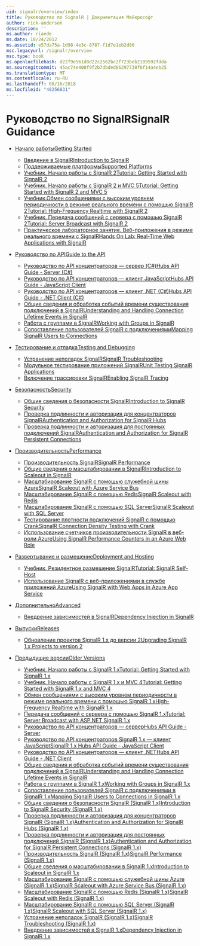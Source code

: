 ```yaml
---
uid: signalr/overview/index
title: Руководство по SignalR | Документация Майкрософт
author: rick-anderson
description: ''
ms.author: riande
ms.date: 10/24/2012
ms.assetid: e57da75a-1d98-4e3c-8787-f1d7e1eb2d86
msc.legacyurl: /signalr/overview
msc.type: book
ms.openlocfilehash: d22f9e561d8d22c2562bc2f723beb2189592fdda
ms.sourcegitcommit: 45ac74e400f9f2b7dbded66297730f6f14a4eb25
ms.translationtype: MT
ms.contentlocale: ru-RU
ms.lasthandoff: 08/16/2018
ms.locfileid: "48256831"
---
```

<a name="signalr-guidance"></a><span data-ttu-id="fe0df-102">Руководство по SignalR</span><span class="sxs-lookup"><span data-stu-id="fe0df-102">SignalR Guidance</span></span>
====================
- [<span data-ttu-id="fe0df-103">Начало работы</span><span class="sxs-lookup"><span data-stu-id="fe0df-103">Getting Started</span></span>](getting-started/index.md)

    - [<span data-ttu-id="fe0df-104">Введение в SignalR</span><span class="sxs-lookup"><span data-stu-id="fe0df-104">Introduction to SignalR</span></span>](getting-started/introduction-to-signalr.md)
    - [<span data-ttu-id="fe0df-105">Поддерживаемые платформы</span><span class="sxs-lookup"><span data-stu-id="fe0df-105">Supported Platforms</span></span>](getting-started/supported-platforms.md)
    - [<span data-ttu-id="fe0df-106">Учебник. Начало работы с SignalR 2</span><span class="sxs-lookup"><span data-stu-id="fe0df-106">Tutorial: Getting Started with SignalR 2</span></span>](getting-started/tutorial-getting-started-with-signalr.md)
    - [<span data-ttu-id="fe0df-107">Учебник. Начало работы с SignalR 2 и MVC 5</span><span class="sxs-lookup"><span data-stu-id="fe0df-107">Tutorial: Getting Started with SignalR 2 and MVC 5</span></span>](getting-started/tutorial-getting-started-with-signalr-and-mvc.md)
    - [<span data-ttu-id="fe0df-108">Учебник.Обмен сообщениями с высоким уровнем периодичности в режиме реального времени с помощью SignalR 2</span><span class="sxs-lookup"><span data-stu-id="fe0df-108">Tutorial: High-Frequency Realtime with SignalR 2</span></span>](getting-started/tutorial-high-frequency-realtime-with-signalr.md)
    - [<span data-ttu-id="fe0df-109">Учебник. Передача сообщений с сервера с помощью SignalR 2</span><span class="sxs-lookup"><span data-stu-id="fe0df-109">Tutorial: Server Broadcast with SignalR 2</span></span>](getting-started/tutorial-server-broadcast-with-signalr.md)
    - [<span data-ttu-id="fe0df-110">Практическое лабораторное занятие. Веб-приложения в режиме реального времени с SignalR</span><span class="sxs-lookup"><span data-stu-id="fe0df-110">Hands On Lab: Real-Time Web Applications with SignalR</span></span>](getting-started/real-time-web-applications-with-signalr.md)
- [<span data-ttu-id="fe0df-111">Руководство по API</span><span class="sxs-lookup"><span data-stu-id="fe0df-111">Guide to the API</span></span>](guide-to-the-api/index.md)

    - [<span data-ttu-id="fe0df-112">Руководство по API концентраторов — сервер (C#)</span><span class="sxs-lookup"><span data-stu-id="fe0df-112">Hubs API Guide - Server (C#)</span></span>](guide-to-the-api/hubs-api-guide-server.md)
    - [<span data-ttu-id="fe0df-113">Руководство по API концентраторов — клиент JavaScript</span><span class="sxs-lookup"><span data-stu-id="fe0df-113">Hubs API Guide - JavaScript Client</span></span>](guide-to-the-api/hubs-api-guide-javascript-client.md)
    - [<span data-ttu-id="fe0df-114">Руководство по API концентраторов — клиент .NET (C#)</span><span class="sxs-lookup"><span data-stu-id="fe0df-114">Hubs API Guide - .NET Client (C#)</span></span>](guide-to-the-api/hubs-api-guide-net-client.md)
    - [<span data-ttu-id="fe0df-115">Общие сведения и обработка событий времени существования подключений в SignalR</span><span class="sxs-lookup"><span data-stu-id="fe0df-115">Understanding and Handling Connection Lifetime Events in SignalR</span></span>](guide-to-the-api/handling-connection-lifetime-events.md)
    - [<span data-ttu-id="fe0df-116">Работа с группами в SignalR</span><span class="sxs-lookup"><span data-stu-id="fe0df-116">Working with Groups in SignalR</span></span>](guide-to-the-api/working-with-groups.md)
    - [<span data-ttu-id="fe0df-117">Сопоставление пользователей SignalR с подключениями</span><span class="sxs-lookup"><span data-stu-id="fe0df-117">Mapping SignalR Users to Connections</span></span>](guide-to-the-api/mapping-users-to-connections.md)
- [<span data-ttu-id="fe0df-118">Тестирование и отладка</span><span class="sxs-lookup"><span data-stu-id="fe0df-118">Testing and Debugging</span></span>](testing-and-debugging/index.md)

    - [<span data-ttu-id="fe0df-119">Устранение неполадок SignalR</span><span class="sxs-lookup"><span data-stu-id="fe0df-119">SignalR Troubleshooting</span></span>](testing-and-debugging/troubleshooting.md)
    - [<span data-ttu-id="fe0df-120">Модульное тестирование приложений SignalR</span><span class="sxs-lookup"><span data-stu-id="fe0df-120">Unit Testing SignalR Applications</span></span>](testing-and-debugging/unit-testing-signalr-applications.md)
    - [<span data-ttu-id="fe0df-121">Включение трассировки SignalR</span><span class="sxs-lookup"><span data-stu-id="fe0df-121">Enabling SignalR Tracing</span></span>](testing-and-debugging/enabling-signalr-tracing.md)
- [<span data-ttu-id="fe0df-122">Безопасность</span><span class="sxs-lookup"><span data-stu-id="fe0df-122">Security</span></span>](security/index.md)

    - [<span data-ttu-id="fe0df-123">Общие сведения о безопасности SignalR</span><span class="sxs-lookup"><span data-stu-id="fe0df-123">Introduction to SignalR Security</span></span>](security/introduction-to-security.md)
    - [<span data-ttu-id="fe0df-124">Проверка подлинности и авторизация для концентраторов SignalR</span><span class="sxs-lookup"><span data-stu-id="fe0df-124">Authentication and Authorization for SignalR Hubs</span></span>](security/hub-authorization.md)
    - [<span data-ttu-id="fe0df-125">Проверка подлинности и авторизация для постоянных подключений SignalR</span><span class="sxs-lookup"><span data-stu-id="fe0df-125">Authentication and Authorization for SignalR Persistent Connections</span></span>](security/persistent-connection-authorization.md)
- [<span data-ttu-id="fe0df-126">Производительность</span><span class="sxs-lookup"><span data-stu-id="fe0df-126">Performance</span></span>](performance/index.md)

    - [<span data-ttu-id="fe0df-127">Производительность SignalR</span><span class="sxs-lookup"><span data-stu-id="fe0df-127">SignalR Performance</span></span>](performance/signalr-performance.md)
    - [<span data-ttu-id="fe0df-128">Общие сведения о масштабировании в SignalR</span><span class="sxs-lookup"><span data-stu-id="fe0df-128">Introduction to Scaleout in SignalR</span></span>](performance/scaleout-in-signalr.md)
    - [<span data-ttu-id="fe0df-129">Масштабирование SignalR с помощью служебной шины Azure</span><span class="sxs-lookup"><span data-stu-id="fe0df-129">SignalR Scaleout with Azure Service Bus</span></span>](performance/scaleout-with-windows-azure-service-bus.md)
    - [<span data-ttu-id="fe0df-130">Масштабирование SignalR с помощью Redis</span><span class="sxs-lookup"><span data-stu-id="fe0df-130">SignalR Scaleout with Redis</span></span>](performance/scaleout-with-redis.md)
    - [<span data-ttu-id="fe0df-131">Масштабирование SignalR с помощью SQL Server</span><span class="sxs-lookup"><span data-stu-id="fe0df-131">SignalR Scaleout with SQL Server</span></span>](performance/scaleout-with-sql-server.md)
    - [<span data-ttu-id="fe0df-132">Тестирование плотности подключений SignalR с помощью Crank</span><span class="sxs-lookup"><span data-stu-id="fe0df-132">SignalR Connection Density Testing with Crank</span></span>](performance/signalr-connection-density-testing-with-crank.md)
    - [<span data-ttu-id="fe0df-133">Использование счетчиков производительности SignalR в веб-роли Azure</span><span class="sxs-lookup"><span data-stu-id="fe0df-133">Using SignalR Performance Counters in an Azure Web Role</span></span>](performance/using-signalr-performance-counters-in-an-azure-web-role.md)
- [<span data-ttu-id="fe0df-134">Развертывание и размещение</span><span class="sxs-lookup"><span data-stu-id="fe0df-134">Deployment and Hosting</span></span>](deployment/index.md)

    - [<span data-ttu-id="fe0df-135">Учебник. Резидентное размещение SignalR</span><span class="sxs-lookup"><span data-stu-id="fe0df-135">Tutorial: SignalR Self-Host</span></span>](deployment/tutorial-signalr-self-host.md)
    - [<span data-ttu-id="fe0df-136">Использование SignalR с веб-приложениями в службе приложений Azure</span><span class="sxs-lookup"><span data-stu-id="fe0df-136">Using SignalR with Web Apps in Azure App Service</span></span>](deployment/using-signalr-with-azure-web-sites.md)
- [<span data-ttu-id="fe0df-137">Дополнительно</span><span class="sxs-lookup"><span data-stu-id="fe0df-137">Advanced</span></span>](advanced/index.md)

    - [<span data-ttu-id="fe0df-138">Внедрение зависимостей в SignalR</span><span class="sxs-lookup"><span data-stu-id="fe0df-138">Dependency Injection in SignalR</span></span>](advanced/dependency-injection.md)
- [<span data-ttu-id="fe0df-139">Выпуски</span><span class="sxs-lookup"><span data-stu-id="fe0df-139">Releases</span></span>](releases/index.md)

    - [<span data-ttu-id="fe0df-140">Обновление проектов SignalR 1.x до версии 2</span><span class="sxs-lookup"><span data-stu-id="fe0df-140">Upgrading SignalR 1.x Projects to version 2</span></span>](releases/upgrading-signalr-1x-projects-to-20.md)
- [<span data-ttu-id="fe0df-141">Предыдущие версии</span><span class="sxs-lookup"><span data-stu-id="fe0df-141">Older Versions</span></span>](older-versions/index.md)

    - [<span data-ttu-id="fe0df-142">Учебник. Начало работы с SignalR 1.x</span><span class="sxs-lookup"><span data-stu-id="fe0df-142">Tutorial: Getting Started with SignalR 1.x</span></span>](older-versions/tutorial-getting-started-with-signalr.md)
    - [<span data-ttu-id="fe0df-143">Учебник. Начало работы с SignalR 1.x и MVC 4</span><span class="sxs-lookup"><span data-stu-id="fe0df-143">Tutorial: Getting Started with SignalR 1.x and MVC 4</span></span>](older-versions/tutorial-getting-started-with-signalr-and-mvc-4.md)
    - [<span data-ttu-id="fe0df-144">Обмен сообщениями с высоким уровнем периодичности в режиме реального времени с помощью SignalR 1.x</span><span class="sxs-lookup"><span data-stu-id="fe0df-144">High-Frequency Realtime with SignalR 1.x</span></span>](older-versions/tutorial-high-frequency-realtime-with-signalr.md)
    - [<span data-ttu-id="fe0df-145">Передача сообщений с сервера с помощью SignalR 1.x</span><span class="sxs-lookup"><span data-stu-id="fe0df-145">Tutorial: Server Broadcast with ASP.NET SignalR 1.x</span></span>](older-versions/tutorial-server-broadcast-with-aspnet-signalr.md)
    - [<span data-ttu-id="fe0df-146">Руководство по API концентраторов — сервер</span><span class="sxs-lookup"><span data-stu-id="fe0df-146">Hubs API Guide - Server</span></span>](older-versions/signalr-1x-hubs-api-guide-server.md)
    - [<span data-ttu-id="fe0df-147">Руководство по API концентраторов SignalR 1.x — клиент JavaScript</span><span class="sxs-lookup"><span data-stu-id="fe0df-147">SignalR 1.x Hubs API Guide - JavaScript Client</span></span>](older-versions/signalr-1x-hubs-api-guide-javascript-client.md)
    - [<span data-ttu-id="fe0df-148">Руководство по API концентраторов — клиент .NET</span><span class="sxs-lookup"><span data-stu-id="fe0df-148">Hubs API Guide - .NET Client</span></span>](older-versions/signalr-1x-hubs-api-guide-net-client.md)
    - [<span data-ttu-id="fe0df-149">Общие сведения и обработка событий времени существования подключений в SignalR</span><span class="sxs-lookup"><span data-stu-id="fe0df-149">Understanding and Handling Connection Lifetime Events in SignalR</span></span>](older-versions/handling-connection-lifetime-events.md)
    - [<span data-ttu-id="fe0df-150">Работа с группами в SignalR 1.x</span><span class="sxs-lookup"><span data-stu-id="fe0df-150">Working with Groups in SignalR 1.x</span></span>](older-versions/working-with-groups.md)
    - [<span data-ttu-id="fe0df-151">Сопоставление пользователей SignalR с подключениями в SignalR 1.x</span><span class="sxs-lookup"><span data-stu-id="fe0df-151">Mapping SignalR Users to Connections in SignalR 1.x</span></span>](older-versions/mapping-users-to-connections.md)
    - [<span data-ttu-id="fe0df-152">Общие сведения о безопасности SignalR (SignalR 1.x)</span><span class="sxs-lookup"><span data-stu-id="fe0df-152">Introduction to SignalR Security (SignalR 1.x)</span></span>](older-versions/introduction-to-security.md)
    - [<span data-ttu-id="fe0df-153">Проверка подлинности и авторизация для концентраторов SignalR (SignalR 1.x)</span><span class="sxs-lookup"><span data-stu-id="fe0df-153">Authentication and Authorization for SignalR Hubs (SignalR 1.x)</span></span>](older-versions/hub-authorization.md)
    - [<span data-ttu-id="fe0df-154">Проверка подлинности и авторизация для постоянных подключений SignalR (SignalR 1.x)</span><span class="sxs-lookup"><span data-stu-id="fe0df-154">Authentication and Authorization for SignalR Persistent Connections (SignalR 1.x)</span></span>](older-versions/persistent-connection-authorization.md)
    - [<span data-ttu-id="fe0df-155">Производительность SignalR (SignalR 1.x)</span><span class="sxs-lookup"><span data-stu-id="fe0df-155">SignalR Performance (SignalR 1.x)</span></span>](older-versions/signalr-performance.md)
    - [<span data-ttu-id="fe0df-156">Общие сведения о масштабировании в SignalR 1.x</span><span class="sxs-lookup"><span data-stu-id="fe0df-156">Introduction to Scaleout in SignalR 1.x</span></span>](older-versions/scaleout-in-signalr.md)
    - [<span data-ttu-id="fe0df-157">Масштабирование SignalR с помощью служебной шины Azure (SignalR 1.x)</span><span class="sxs-lookup"><span data-stu-id="fe0df-157">SignalR Scaleout with Azure Service Bus (SignalR 1.x)</span></span>](older-versions/scaleout-with-windows-azure-service-bus.md)
    - [<span data-ttu-id="fe0df-158">Масштабирование SignalR с помощью Redis (SignalR 1.x)</span><span class="sxs-lookup"><span data-stu-id="fe0df-158">SignalR Scaleout with Redis (SignalR 1.x)</span></span>](older-versions/scaleout-with-redis.md)
    - [<span data-ttu-id="fe0df-159">Масштабирование SignalR с помощью SQL Server (SignalR 1.x)</span><span class="sxs-lookup"><span data-stu-id="fe0df-159">SignalR Scaleout with SQL Server (SignalR 1.x)</span></span>](older-versions/scaleout-with-sql-server.md)
    - [<span data-ttu-id="fe0df-160">Устранение неполадок SignalR (SignalR 1.x)</span><span class="sxs-lookup"><span data-stu-id="fe0df-160">SignalR Troubleshooting (SignalR 1.x)</span></span>](older-versions/troubleshooting.md)
    - [<span data-ttu-id="fe0df-161">Внедрение зависимостей в SignalR 1.x</span><span class="sxs-lookup"><span data-stu-id="fe0df-161">Dependency Injection in SignalR 1.x</span></span>](older-versions/dependency-injection.md)

